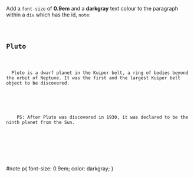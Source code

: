 Add a `font-size` of
**0.9em** and a **darkgray**
text colour to
the paragraph within
a `div` which has the id, `note`:

<Editor lang="css" type="exercise">
<code>
<panel lang="html">
<h2>Pluto</h2>
<p>
  Pluto is a dwarf planet in the Kuiper belt, a ring of bodies beyond the orbit of Neptune. It was the first and the largest Kuiper belt object to be discovered.
</p>
<div id="note">
  <p>
    PS: After Pluto was discovered in 1930, it was declared to be the ninth planet from the Sun.
  </p>
</div>
</panel>
<panel lang="css">

</panel>
</code>

<solution>
#note p{
  font-size: 0.9em;
  color: darkgray;
}
</solution>
</Editor>